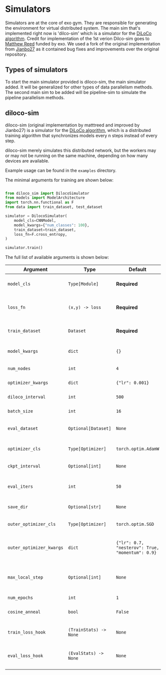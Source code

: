 # Simulators

Simulators are at the core of exo gym. They are responsible for generating the environment for virtual distributed system. The main sim that's implemented right now is 'dilco-sim' which is a simulator for the [DiLoCo algorithm](https://arxiv.org/abs/2311.08105). Credit for implementation of the 1st verion Dilco-sim goes to [Matthew Reed](https://github.com/matttreed/diloco-sim) funded by exo. We used a fork of the original implementation from [Jianbo27](https://github.com/jianbo27/diloco-sim) as it contained bug fixes and improvements over the original repository.


## Types of simulators
To start the main simulator provided is diloco-sim, the main simulator added. It will be generalized for other types of data parallelism methods. The second main sim to be added will be pipeline-sim to simulate the pipeline parallelism methods.

## diloco-sim
diloco-sim (original implementation by matttreed and improved by Jianbo27) is a simulator for the [DiLoCo algorithm](https://arxiv.org/abs/2311.08105), which is a distributed training algorithm that synchronizes models every n steps instead of every step.

diloco-sim merely simulates this distributed network, but the workers may or may not be running on the same machine, depending on how many devices are available.

Example usage can be found in the `examples` directory.

The minimal arguments for training are shown below:

```python

from diloco_sim import DilocoSimulator
from models import ModelArchitecture
import torch.nn.functional as F
from data import train_dataset, test_dataset

simulator = DilocoSimulator(
    model_cls=CNNModel,
    model_kwargs={"num_classes": 100},
    train_dataset=train_dataset,
    loss_fn=F.cross_entropy,
)

simulator.train()

```

The full list of available arguments is shown below:

| **Argument**         | **Type**                | **Default**                  | **Description**                                                                 |
|-----------------------|-------------------------|------------------------------|---------------------------------------------------------------------------------|
| `model_cls`          | `Type[Module]` | **Required**                | The model class to be instantiated and trained. Must be a subclass of `torch.nn.Module`. |
| `loss_fn`            | `(x,y) -> loss` | **Required**                | The loss function used during training. Example: `torch.nn.functional.cross_entropy`. Must be of form (x,y) => loss |
| `train_dataset`      | `Dataset` | **Required**                | The dataset for training. Should be a subclass of `torch.utils.data.Dataset`.                   |
| `model_kwargs`       | `dict`                 | `{}`                        | Keyword arguments to initialize the model. Example: `{"num_classes": 100, ...}`.     |
| `num_nodes`          | `int`                  | `4`                         | Number of nodes (simulated workers) in the distributed system.                  |
| `optimizer_kwargs`   | `dict`                 | `{"lr": 0.001}`             | Keyword arguments for the inner optimizer. Example: `{"lr": 0.001}`.                 |
| `diloco_interval`    | `int`                  | `500`                       | Number of local steps before synchronizing the models.                          |
| `batch_size`         | `int`                  | `16`                        | Batch size for training and evaluation.                                         |
| `eval_dataset`       | `Optional[Dataset]` | `None`                       | The dataset for evaluation. Optional. Should be a subclass of `torch.utils.data.Dataset`.                                       |
| `optimizer_cls`      | `Type[Optimizer]` | `torch.optim.AdamW`         | Inner Optimizer class for training. `AdamW` is default per recommendation of DiLiCo.                                            |
| `ckpt_interval`      | `Optional[int]`        | `None`                      | Number of outer steps between model checkpoints. Default is `None`.             |
| `eval_iters`         | `int`                  | `50`                        | Number of iterations to use for evaluation. Loss is approximated by `eval_iters * batch_size` samples. Default is `50`.                   |
| `save_dir`           | `Optional[str]`        | `None`                      | Directory to save model checkpoints. Default is `None`.                        |
| `outer_optimizer_cls` | `Type[Optimizer]` | `torch.optim.SGD`           | Optimizer class for outer training. Default is `SGD` per recommnedation of DiLoCo.                |
| `outer_optimizer_kwargs` | `dict`                 | `{"lr": 0.7, "nesterov": True, "momentum": 0.9}` | Keyword arguments for the outer optimizer. Nesterov momentum is default per recommendation of DiLoCo.      |
| `max_local_step`     | `Optional[int]`        | `None`                      | Maximum number of local steps to train. Default is `None`. If specified, training will stop after this many local steps if it occurs before the end of `num_epochs` epochs. |
| `num_epochs`         | `int`                  | `1`                        | Total number of training epochs.                                                |
| `cosine_anneal`      | `bool`                 | `False`                     | Whether to use cosine annealing for learning rate scheduling. Default is `False`. |
| `train_loss_hook`    | `(TrainStats) -> None` | `None`                      | Function to call after each local step. Default is `None`. `TrainStats` is a dataclass defined below.                   |
| `eval_loss_hook`     | `(EvalStats) -> None` | `None`                      | Function to call after each evaluation. Default is `None`. `EvalStats` is a dataclass defined below.                    |













